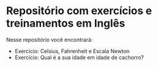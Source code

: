 # Repositório com exercícios e treinamentos em Inglês

Nesse repositório você encontrará:
- Exercicio: Celsius, Fahrenheit e Escala Newton
- Exercício: Qual é a sua idade em idade de cachorro? 

